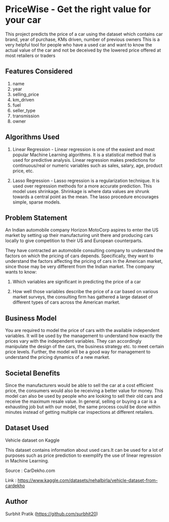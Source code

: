 
# PriceWise - Get the right value for your car

This project predicts the price of a car using the dataset which contains car brand, year of purchase, KMs driven, number of previous owners This is a very helpful tool for people who have a used car and want to know the actual value of the car and not be deceived by the lowered price offered at most retailers or traders


## Features Considered

1. name
2. year
3. selling_price
4. km_driven
5. fuel
6. seller_type
7. transmission
8. owner

## Algorithms Used

1. Linear Regression - Linear regression is one of the easiest and most popular Machine Learning algorithms. It is a statistical method that is used for predictive analysis. Linear regression makes predictions for continuous/real or numeric variables such as sales, salary, age, product price, etc.


2. Lasso Regression - Lasso regression is a regularization technique. It is used over regression methods for a more accurate prediction. This model uses shrinkage. Shrinkage is where data values are shrunk towards a central point as the mean. The lasso procedure encourages simple, sparse models.
## Problem Statement

An Indian automobile company Horizon MotoCorp aspires to enter the US market by setting up their manufacturing unit there and producing cars locally to give competition to their US and European counterparts.

They have contracted an automobile consulting company to understand the factors on which the pricing of cars depends. Specifically, they want to understand the factors affecting the pricing of cars in the American market, since those may be very different from the Indian market. The company wants to know:
1. Which variables are significant in predicting the price of a car

2. How well those variables describe the price of a car based on various market surveys, the consulting firm has gathered a large dataset of different types of cars across the American market.

## Business Model

You are required to model the price of cars with the available independent variables. It will be used by the management to understand how exactly the prices vary with the independent variables. They can accordingly manipulate the design of the cars, the business strategy etc. to meet certain price levels. Further, the model will be a good way for management to understand the pricing dynamics of a new market.
## Societal Benefits

Since the manufacturers would be able to sell the car at a cost efficient price, the consumers would also be receiving a better value for money. This model can also be used by people who are looking to sell their old cars and receive the maximum resale value. In general, selling or buying a car is a exhausting job but with our model, the same process could be done within minutes instead of getting multiple car inspections at different retailers.
## Dataset Used

Vehicle dataset on Kaggle

This dataset contains information about used cars.It can be used for a lot of purposes such as price prediction to exemplify the use of linear regression in Machine Learning.

Source : CarDekho.com

Link : https://www.kaggle.com/datasets/nehalbirla/vehicle-dataset-from-cardekho
## Author

Surbhit Pratik (https://github.com/surbhit20)